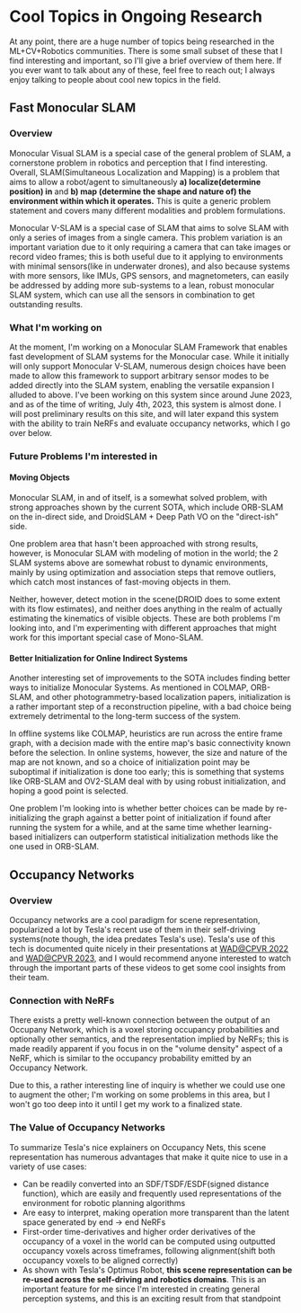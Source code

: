 # Cool Topics in Ongoing Research
At any point, there are a huge number of topics
being researched in the ML+CV+Robotics communities. There
is some small subset of these that I find interesting
and important, so I'll give a brief overview of them
here. If you ever want to talk about any of these, feel 
free to reach out; I always enjoy talking to people about 
cool new topics in the field.

## Fast Monocular SLAM
### Overview
Monocular Visual SLAM is a special case of the general problem of SLAM, a cornerstone problem in robotics and perception that I find interesting. Overall, SLAM(Simultaneous Localization and Mapping) is a problem that aims to allow a robot/agent to simultaneously **a) localize(determine position) in** and **b) map (determine the shape and nature of) the environment within which it operates.** This is quite a generic problem statement and covers many different modalities and problem formulations.

Monocular V-SLAM is a special case of SLAM that aims to solve SLAM with only a series of images from a single camera. This problem variation is an important variation due to it only requiring a camera that can take images or record video frames; this is both useful due to it applying to environments with minimal sensors(like in underwater drones), and also because systems with more sensors, like IMUs, GPS sensors, and magnetometers, can easily be addressed by adding more sub-systems to a lean, robust monocular SLAM system, which can use all the sensors in combination to get outstanding results.

### What I'm working on
At the moment, I'm working on a Monocular SLAM Framework that enables fast development of SLAM systems for the Monocular case. While it initially will only support Monocular V-SLAM, numerous design choices have been made to allow this framework to support arbitrary sensor modes to be added directly into the SLAM system, enabling the versatile expansion I alluded to above. I've been working on this system since around June 2023, and as of the time of writing, July 4th, 2023, this system is almost done. I will post preliminary results on this site, and will later expand this system with the ability to train NeRFs and evaluate occupancy networks, which I go over below.

### Future Problems I'm interested in
#### Moving Objects
Monocular SLAM, in and of itself, is a somewhat solved problem, with strong approaches shown by the current SOTA, which include ORB-SLAM on the in-direct side, and DroidSLAM + Deep Path VO on the "direct-ish" side.

One problem area that hasn't been approached with strong results, however, is Monocular SLAM with modeling of motion in the world; the 2 SLAM systems above are somewhat robust to dynamic environments, mainly by using optimization and association steps that remove outliers, which catch most instances of fast-moving objects in them. 

Neither, however, detect motion in the scene(DROID does to some extent with its flow estimates), and neither does anything in the realm of actually estimating the kinematics of visible objects. These are both problems I'm looking into, and I'm experimenting with different approaches that might work for this important special case of Mono-SLAM.

#### Better Initialization for Online Indirect Systems
Another interesting set of improvements to the SOTA includes finding better ways to initialize Monocular Systems. As mentioned in COLMAP, ORB-SLAM, and other photogrammetry-based localization papers, initialization is a rather important step of a reconstruction pipeline, with a bad choice being extremely detrimental to the long-term success of the system. 

In offline systems like COLMAP, heuristics are run across the entire frame graph, with a decision made with the entire map's basic connectivity known before the selection. In online systems, however, the size and nature of the map are not known, and so a choice of initialization point may be suboptimal if initialization is done too early; this is something that systems like ORB-SLAM and OV2-SLAM deal with by using robust initialization, and hoping a good point is selected.

One problem I'm looking into is whether better choices can be made by re-initializing the graph against a better point of initialization if found after running the system for a while, and at the same time whether learning-based initializers can outperform statistical initialization methods like the one used in ORB-SLAM.

## Occupancy Networks
### Overview
Occupancy networks are a cool paradigm for scene representation, popularized a lot by Tesla's recent use of them in their self-driving systems(note though, the idea predates Tesla's use). Tesla's use of this tech is documented quite nicely in their presentations at [WAD@CPVR 2022](https://www.youtube.com/watch?v=jPCV4GKX9Dw) and [WAD@CPVR 2023](https://www.youtube.com/watch?v=6x-Xb_uT7ts), and I would recommend anyone interested to watch through the important parts of these videos to get some cool insights from their team.

### Connection with NeRFs
There exists a pretty well-known connection between the output of an Occupany Network, which is a voxel storing occupancy probabilities and optionally other semantics, and the representation implied by NeRFs; this is made readily apparent if you focus in on the "volume density" aspect of a NeRF, which is similar to the occupancy probability emitted by an Occupancy Network.

Due to this, a rather interesting line of inquiry is whether we could use one to augment the other; I'm working on some problems in this area, but I won't go too deep into it until I get my work to a finalized state.

### The Value of Occupancy Networks
To summarize Tesla's nice explainers on Occupancy Nets, this scene representation has numerous advantages that make it quite nice to use in a variety of use cases:
- Can be readily converted into an SDF/TSDF/ESDF(signed distance function), which are easily and frequently used representations of the environment for robotic planning algorithms
- Are easy to interpret, making operation more transparent than the latent space generated by end -> end NeRFs
- First-order time-derivatives and higher order derivatives of the occupancy of a voxel in the world can be computed using outputted occupancy voxels across timeframes, following alignment(shift both occupancy voxels to be aligned correctly)
- As shown with Tesla's Optimus Robot, **this scene representation can be re-used across the self-driving and robotics domains**. This is an important feature for me since I'm interested in creating general perception systems, and this is an exciting result from that standpoint